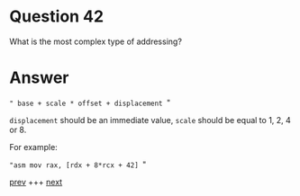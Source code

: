 
# Question 42


What is the most complex type of addressing?


# Answer




`"
base + scale * offset + displacement
`"

`displacement` should be an immediate value, `scale` should be equal to 1, 2, 4
or 8.

For example:

`"asm
mov rax, [rdx + 8*rcx + 42]
`"


[prev](041.md) +++ [next](043.md)
